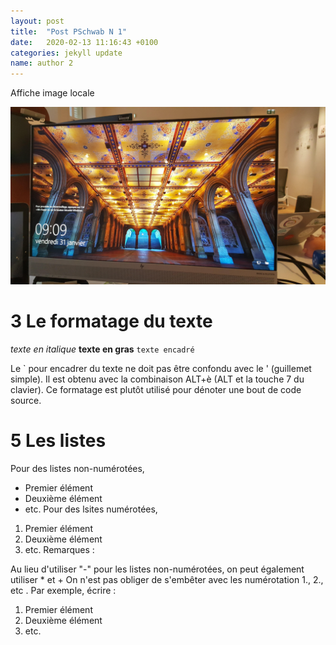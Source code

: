 ```yaml
---
layout: post
title:  "Post PSchwab N 1"
date:   2020-02-13 11:16:43 +0100
categories: jekyll update
name: author 2
---
```

Affiche image locale

![image](/assets/unnamed.jpg)



# 3 Le formatage du texte


*texte en italique*
**texte en gras**
`texte encadré`



Le ` pour encadrer du texte ne doit pas être confondu avec le ' (guillemet simple). Il est obtenu avec la combinaison ALT+è (ALT et la touche 7 du clavier). Ce formatage est plutôt utilisé pour dénoter une bout de code source.


# 5 Les listes
Pour des listes non-numérotées,
- Premier élément
- Deuxième élément
- etc.
Pour des lsites numérotées,
1. Premier élément
2. Deuxième élément
3. etc.
Remarques :

Au lieu d'utiliser "-" pour les listes non-numérotées, on peut également utiliser * et +
On n'est pas obliger de s'embêter avec les numérotation 1., 2., etc . Par exemple, écrire :

1. Premier élément
1. Deuxième élément
1. etc.